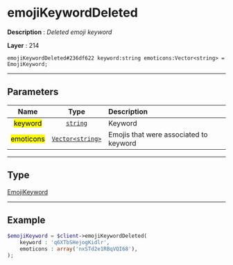 # emojiKeywordDeleted

**Description** : *Deleted emoji keyword*

**Layer** : 214

```tl
emojiKeywordDeleted#236df622 keyword:string emoticons:Vector<string> = EmojiKeyword;
```

---

## Parameters

| Name | Type | Description |
| :---: | :---: | :--- |
| <mark>keyword</mark> | [`string`](type/string) | Keyword |
| <mark>emoticons</mark> | [`Vector<string>`](type/string) | Emojis that were associated to keyword |

---

## Type

[EmojiKeyword](type/EmojiKeyword)

---

## Example

```php
$emojiKeyword = $client->emojiKeywordDeleted(
	keyword : 'q6XTbSHejogKidlr',
	emoticons : array('nxSTd2e1RBqVQI68'),
);
```